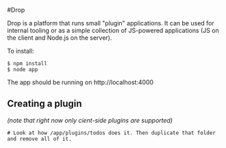 #Drop

Drop is a platform that runs small "plugin" applications. It can be used for
internal tooling or as a simple collection of JS-powered applications (JS on 
the client and Node.js on the server).

To install:

```
$ npm install
$ node app
```

The app should be running on http://localhost:4000

## Creating a plugin

_(note that right now only cient-side plugins are supported)_

```
# Look at how /app/plugins/todos does it. Then duplicate that folder and remove all of it.
```
